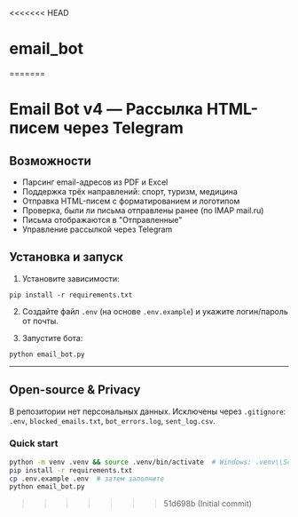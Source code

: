 <<<<<<< HEAD
# email_bot
=======
# Email Bot v4 — Рассылка HTML-писем через Telegram

## Возможности
- Парсинг email-адресов из PDF и Excel
- Поддержка трёх направлений: спорт, туризм, медицина
- Отправка HTML-писем с форматированием и логотипом
- Проверка, были ли письма отправлены ранее (по IMAP mail.ru)
- Письма отображаются в "Отправленные"
- Управление рассылкой через Telegram

## Установка и запуск

1. Установите зависимости:
```
pip install -r requirements.txt
```

2. Создайте файл `.env` (на основе `.env.example`) и укажите логин/пароль от почты.

3. Запустите бота:
```
python email_bot.py
```
---

## Open-source & Privacy

В репозитории нет персональных данных. Исключены через `.gitignore`:
`.env`, `blocked_emails.txt`, `bot_errors.log`, `sent_log.csv`.

### Quick start
```bash
python -m venv .venv && source .venv/bin/activate  # Windows: .venv\\Scripts\\activate
pip install -r requirements.txt
cp .env.example .env  # затем заполните
python email_bot.py
```
>>>>>>> 51d698b (Initial commit)
